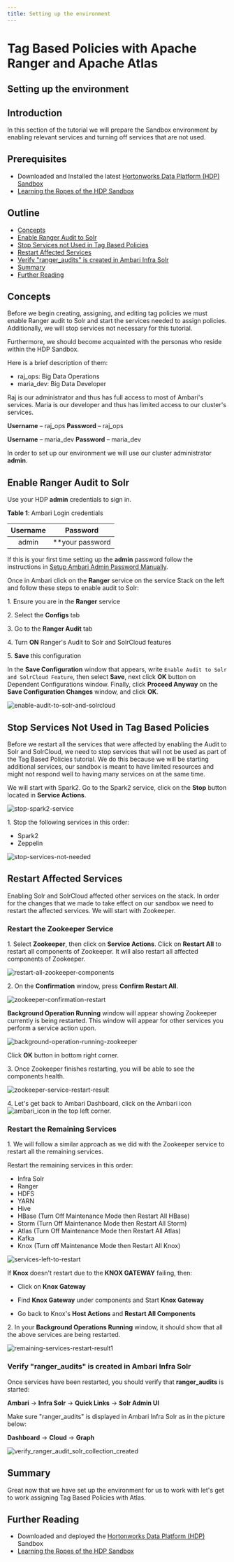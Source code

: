 ```yaml
---
title: Setting up the environment
---
```


# Tag Based Policies with Apache Ranger and Apache Atlas

## Setting up the environment

## Introduction

In this section of the tutorial we will prepare the Sandbox environment by enabling relevant services and turning off services that are not used.

## Prerequisites

- Downloaded and Installed the latest [Hortonworks Data Platform (HDP) Sandbox](https://www.cloudera.com/downloads/hortonworks-sandbox/hdp.html)
- [Learning the Ropes of the HDP Sandbox](https://hortonworks.com/tutorial/learning-the-ropes-of-the-hortonworks-sandbox/)

## Outline

- [Concepts](#concepts)
- [Enable Ranger Audit to Solr](#enable-Ranger-Audit-to-Solr)
- [Stop Services not Used in Tag Based Policies](#stop-services-not-used-in-tag-based-policies)
- [Restart Affected Services](#restart-affected-services)
- [Verify "ranger_audits" is created in Ambari Infra Solr](#verify-"ranger_audits"-is-created-in-ambari-infra-solr)
- [Summary](#summary)
- [Further Reading](#further-reading)

## Concepts

Before we begin creating, assigning, and editing tag policies we must enable Ranger audit to Solr and start the services needed to assign policies. Additionally, we will stop services not necessary for this tutorial.

Furthermore, we should become acquainted with the personas who reside within the HDP Sandbox.

Here is a brief description of them:

- raj_ops: Big Data Operations
- maria_dev: Big Data Developer

Raj is our administrator and thus has full access to most of Ambari's services.
Maria is our developer and thus has limited access to our cluster's services.

**Username** – raj_ops
**Password** – raj_ops

**Username** – maria_dev
**Password** – maria_dev

In order to set up our environment we will use our cluster administrator **admin**.

## Enable Ranger Audit to Solr

Use your HDP **admin** credentials to sign in.

**Table 1**: Ambari Login credentials

| Username | Password |
|:---:|:---:|
| admin | **your password |

If this is your first time setting up the **admin** password follow the instructions in [Setup Ambari Admin Password Manually](https://hortonworks.com/tutorial/learning-the-ropes-of-the-hortonworks-sandbox/#admin-password-reset).

Once in Ambari click on the **Ranger** service on the service Stack on the left and follow these steps to enable audit to Solr:

1\. Ensure you are in the **Ranger** service

2\. Select the **Configs** tab

3\. Go to the **Ranger Audit** tab

4\. Turn **ON** Ranger's Audit to Solr and SolrCloud features

5\. **Save** this configuration

In the **Save Configuration** window that appears, write `Enable Audit to Solr and SolrCloud Feature`, then select **Save**, next click **OK** button on Dependent Configurations window.
Finally, click **Proceed Anyway** on the **Save Configuration Changes** window, and click **OK**.

![enable-audit-to-solr-and-solrcloud](assets/images/enable-ranger-audit-to-solr-and-solrcloud.jpg)

## Stop Services Not Used in Tag Based Policies

Before we restart all the services that were affected by enabling the Audit to Solr and SolrCloud, we need to stop services that will not be used as part of the Tag Based Policies tutorial. We do this because we will be starting additional services, our sandbox is meant to have limited resources and might not respond well to having many services on at the same time.

We will start with Spark2. Go to the Spark2 service, click on the **Stop** button located in **Service Actions**.

![stop-spark2-service](assets/images/stop-spark2-service.jpg)

1\. Stop the following services in this order:

- Spark2
- Zeppelin

![stop-services-not-needed](assets/images/stop-services-not-needed.jpg)

## Restart Affected Services

 Enabling Solr and SolrCloud affected other services on the stack. In order for the changes that we made to take effect on our sandbox we need to restart the affected services. We will start with Zookeeper.

### Restart the Zookeeper Service

1\. Select **Zookeeper**, then click on **Service Actions**. Click on **Restart All** to restart all components of Zookeeper. It will also restart all affected components of Zookeeper.

![restart-all-zookeeper-components](assets/images/restart-all-zookeeper-components.jpg)

2\. On the **Confirmation** window, press **Confirm Restart All**.

![zookeeper-confirmation-restart](assets/images/zookeeper-confirmation-restart.jpg)

**Background Operation Running** window will appear showing Zookeeper currently is being restarted. This window will appear for other services you perform a service action upon.

![background-operation-running-zookeeper](assets/images/background-operation-running-zookeeper.jpg)

Click **OK** button in bottom right corner.

3\. Once Zookeeper finishes restarting, you will be able to see the components health.

![zookeeper-service-restart-result](assets/images/zookeeper-service-restart-result.jpg)

4\. Let's get back to Ambari Dashboard, click on the Ambari icon ![ambari_icon](assets/images/ambari_icon.jpg) in the top left corner.

### Restart the Remaining Services

1\. We will follow a similar approach as we did with the Zookeeper service to restart all the remaining services.

Restart the remaining services in this order:

- Infra Solr
- Ranger
- HDFS
- YARN
- Hive
- HBase (Turn Off Maintenance Mode then Restart All HBase)
- Storm (Turn Off Maintenance Mode then Restart All Storm)
- Atlas (Turn Off Maintenance Mode then Restart All Atlas)
- Kafka
- Knox  (Turn off Maintenance Mode then Restart All Knox)

![services-left-to-restart](assets/images/services-left-to-restart.jpg)

If **Knox** doesn't restart due to the **KNOX GATEWAY** failing, then:

- Click on **Knox Gateway**

- Find **Knox Gateway** under components and Start **Knox Gateway**

- Go back to Knox's **Host Actions** and **Restart All Components**

2\. In your **Background Operations Running** window, it should show that all the above services are being restarted.

![remaining-services-restart-result1](assets/images/remaining-services-restart-result.jpg)

### Verify "ranger_audits" is created in Ambari Infra Solr

Once services have been restarted, you should verify that **ranger_audits** is started:

**Ambari** -> **Infra Solr** -> **Quick Links** -> **Solr Admin UI**

Make sure "ranger_audits" is displayed in Ambari Infra Solr as in the picture below:

**Dashboard** -> **Cloud** -> **Graph**

![verify_ranger_audit_solr_collection_created](assets/images/verify-ranger-audit-solr-collection-created.jpg)

## Summary

Great now that we have set up the environment for us to work with let's get to work assigning Tag Based Policies with Atlas.

## Further Reading

- Downloaded and deployed the [Hortonworks Data Platform (HDP)](https://www.cloudera.com/downloads/hortonworks-sandbox/hdp.html) Sandbox
- [Learning the Ropes of the HDP Sandbox](https://hortonworks.com/tutorial/learning-the-ropes-of-the-hortonworks-sandbox/)
